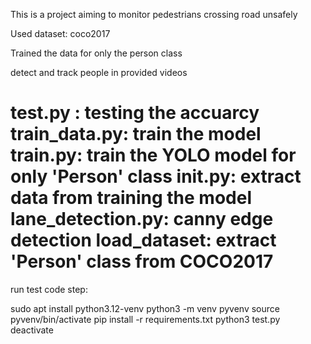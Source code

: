 This is a project aiming to monitor pedestrians crossing road unsafely

Used dataset: coco2017

Trained the data for only the person class

detect and track people in provided videos

test.py : testing the accuarcy
train_data.py: train the model
train.py: train the YOLO model for only 'Person' class
init.py: extract data from training the model
lane_detection.py: canny edge detection
load_dataset: extract 'Person' class from COCO2017
======
run test code step:

sudo apt install python3.12-venv
python3 -m venv pyvenv
source pyvenv/bin/activate
pip install -r requirements.txt
python3 test.py
deactivate
